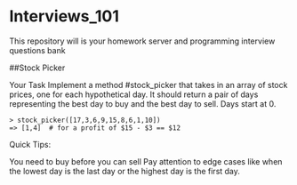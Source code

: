 # Interviews_101
This repository will is your homework server and programming interview questions bank

##Stock Picker

Your Task
Implement a method #stock_picker that takes in an array of stock prices, one for each hypothetical day. It should return a pair of days representing the best day to buy and the best day to sell. Days start at 0.

    > stock_picker([17,3,6,9,15,8,6,1,10])
    => [1,4]  # for a profit of $15 - $3 == $12
Quick Tips:

You need to buy before you can sell
Pay attention to edge cases like when the lowest day is the last day or the highest day is the first day.

